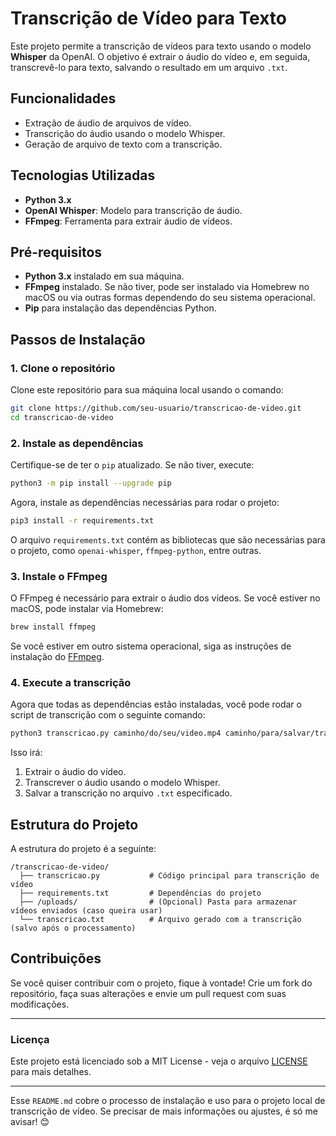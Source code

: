 # Transcrição de Vídeo para Texto

Este projeto permite a transcrição de vídeos para texto usando o modelo **Whisper** da OpenAI. O objetivo é extrair o áudio do vídeo e, em seguida, transcrevê-lo para texto, salvando o resultado em um arquivo `.txt`.

## Funcionalidades

- Extração de áudio de arquivos de vídeo.
- Transcrição do áudio usando o modelo Whisper.
- Geração de arquivo de texto com a transcrição.

## Tecnologias Utilizadas

- **Python 3.x**
- **OpenAI Whisper**: Modelo para transcrição de áudio.
- **FFmpeg**: Ferramenta para extrair áudio de vídeos.

## Pré-requisitos

- **Python 3.x** instalado em sua máquina.
- **FFmpeg** instalado. Se não tiver, pode ser instalado via Homebrew no macOS ou via outras formas dependendo do seu sistema operacional.
- **Pip** para instalação das dependências Python.

## Passos de Instalação

### 1. **Clone o repositório**

Clone este repositório para sua máquina local usando o comando:

```bash
git clone https://github.com/seu-usuario/transcricao-de-video.git
cd transcricao-de-video
```

### 2. **Instale as dependências**

Certifique-se de ter o `pip` atualizado. Se não tiver, execute:

```bash
python3 -m pip install --upgrade pip
```

Agora, instale as dependências necessárias para rodar o projeto:

```bash
pip3 install -r requirements.txt
```

O arquivo `requirements.txt` contém as bibliotecas que são necessárias para o projeto, como `openai-whisper`, `ffmpeg-python`, entre outras.

### 3. **Instale o FFmpeg**

O FFmpeg é necessário para extrair o áudio dos vídeos. Se você estiver no macOS, pode instalar via Homebrew:

```bash
brew install ffmpeg
```

Se você estiver em outro sistema operacional, siga as instruções de instalação do [FFmpeg](https://ffmpeg.org/download.html).

### 4. **Execute a transcrição**

Agora que todas as dependências estão instaladas, você pode rodar o script de transcrição com o seguinte comando:

```bash
python3 transcricao.py caminho/do/seu/video.mp4 caminho/para/salvar/transcricao.txt
```

Isso irá:

1. Extrair o áudio do vídeo.
2. Transcrever o áudio usando o modelo Whisper.
3. Salvar a transcrição no arquivo `.txt` especificado.

## Estrutura do Projeto

A estrutura do projeto é a seguinte:

```
/transcricao-de-video/
  ├── transcricao.py           # Código principal para transcrição de vídeo
  ├── requirements.txt         # Dependências do projeto
  ├── /uploads/                # (Opcional) Pasta para armazenar vídeos enviados (caso queira usar)
  └── transcricao.txt          # Arquivo gerado com a transcrição (salvo após o processamento)
```

## Contribuições

Se você quiser contribuir com o projeto, fique à vontade! Crie um fork do repositório, faça suas alterações e envie um pull request com suas modificações.

---

### **Licença**
Este projeto está licenciado sob a MIT License - veja o arquivo [LICENSE](LICENSE) para mais detalhes.

---

Esse `README.md` cobre o processo de instalação e uso para o projeto local de transcrição de vídeo. Se precisar de mais informações ou ajustes, é só me avisar! 😊
